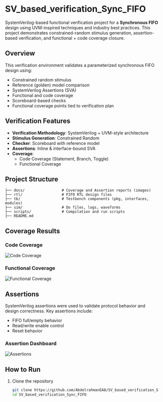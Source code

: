 # SV_based_verification_Sync_FIFO

SystemVerilog-based functional verification project for a **Synchronous FIFO** design using UVM-inspired techniques and industry best practices. This project demonstrates constrained-random stimulus generation, assertion-based verification, and functional + code coverage closure.

## Overview

This verification environment validates a parameterized synchronous FIFO design using:
- Constrained random stimulus
- Reference (golden) model comparison
- SystemVerilog Assertions (SVA)
- Functional and code coverage
- Scoreboard-based checks
- Functional coverage points tied to verification plan

## Verification Features

- **Verification Methodology**: SystemVerilog + UVM-style architecture  
- **Stimulus Generation**: Constrained Random  
- **Checker**: Scoreboard with reference model  
- **Assertions**: Inline & interface-bound SVA  
- **Coverage**:
  - Code Coverage (Statement, Branch, Toggle)
  - Functional Coverage

## Project Structure
```text SV_based_verification_Sync_FIFO/
├── docs/                 # Coverage and Assertion reports (images)
├── rtl/                  # FIFO RTL design files
├── tb/                   # Testbench components (pkg, interfaces, modules)
├── sim/                  # Do files, logs, waveforms
├── scripts/              # Compilation and run scripts
├── README.md
```
## Coverage Results

### Code Coverage

![Code Coverage](docs/code_coverage.png)

### Functional Coverage

![Functional Coverage](docs/functional_coverage.png)

## Assertions

SystemVerilog assertions were used to validate protocol behavior and design correctness. Key assertions include:
- FIFO full/empty behavior
- Read/write enable control
- Reset behavior

### Assertion Dashboard

![Assertions](docs/assertion_dashboard.png)

## How to Run

1. Clone the repository  
   ```bash
   git clone https://github.com/AbdelrahmanEA8/SV_based_verification_Sync_FIFO.git
   cd SV_based_verification_Sync_FIFO
